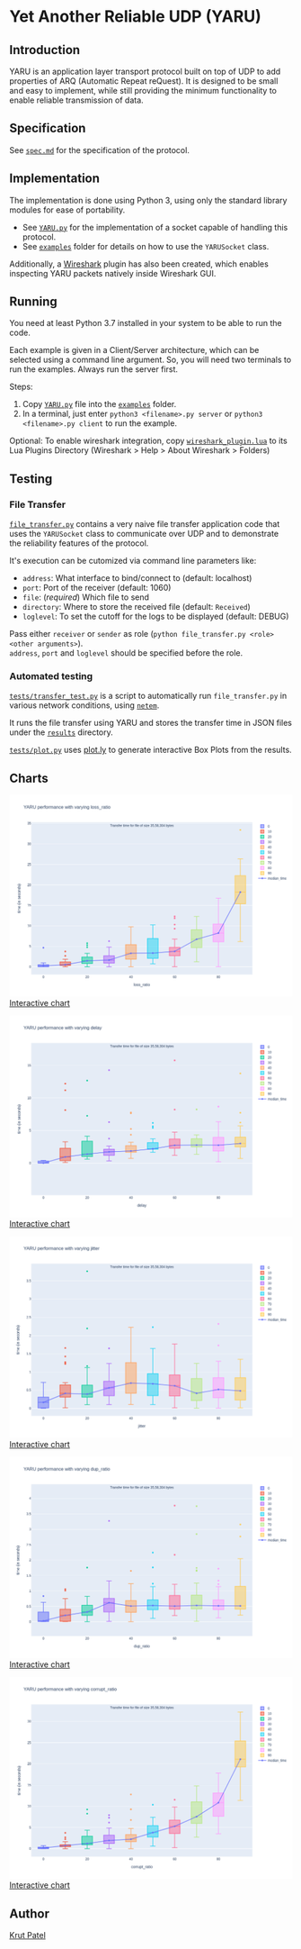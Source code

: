 # Yet Another Reliable UDP (YARU)

## Introduction

YARU is an application layer transport protocol built on top of UDP to add properties of ARQ (Automatic Repeat reQuest). It is designed to be small and easy to implement, while still providing the minimum functionality to enable reliable transmission of data.

## Specification

See [`spec.md`](spec.md) for the specification of the protocol.

## Implementation

The implementation is done using Python 3, using only the standard library modules for ease of portability. 

* See [`YARU.py`](YARU.py) for the implementation of a socket capable of handling this protocol.
* See [`examples`](examples) folder for details on how to use the `YARUSocket` class.

Additionally, a [Wireshark](https://wireshark.org/) plugin has also been created, which enables inspecting YARU packets natively inside Wireshark GUI.

## Running

You need at least Python 3.7 installed in your system to be able to run the code.

Each example is given in a Client/Server architecture, which can be selected using a command line argument. So, you will need two terminals to run the examples. Always run the server first.

Steps:
1. Copy [`YARU.py`](YARU.py) file into the [`examples`](examples) folder.
2. In a terminal, just enter `python3 <filename>.py server` or `python3 <filename>.py client` to run the example.

Optional: To enable wireshark integration, copy [`wireshark_plugin.lua`](wireshark_plugin.lua) to its Lua Plugins Directory (Wireshark > Help > About Wireshark > Folders)

## Testing

### File Transfer
[`file_transfer.py`](examples/file_transfer.py) contains a very naive file transfer application code that uses the `YARUSocket` class to communicate over UDP and to demonstrate the reliability features of the protocol.

It's execution can be cutomized via command line parameters like:
* `address`: What interface to bind/connect to (default: localhost)
* `port`: Port of the receiver (default: 1060)
* `file`: (*required*) Which file to send
* `directory`: Where to store the received file (default: `Received`)
* `loglevel`: To set the cutoff for the logs to be displayed (default: DEBUG)

Pass either `receiver` or `sender` as role (`python file_transfer.py <role> <other arguments>`).  
`address`, `port` and `loglevel` should be specified before the role.

### Automated testing

[`tests/transfer_test.py`](tests/transfer_test.py) is a script to automatically run `file_transfer.py` in various network conditions, using [`netem`](https://wiki.linuxfoundation.org/networking/netem).

It runs the file transfer using YARU and stores the transfer time in JSON files under the [`results`](tests/results) directory.

[`tests/plot.py`](tests/plot.py) uses [plot.ly](https://plot.ly) to generate interactive Box Plots from the results.

## Charts

![loss_ratio](tests/results/yaru_loss_ratio.png "Loss ratio")
[Interactive chart](https://plotly.com/~userisro/129/)

![delay](tests/results/yaru_delay.png "Delay (ms)")
[Interactive chart](https://plotly.com/~userisro/133/)

![jitter](tests/results/yaru_jitter.png "Jitter (ms)")
[Interactive chart](https://plotly.com/~userisro/135/)

![dup_ratio](tests/results/yaru_dup_ratio.png "Duplicate ratio")
[Interactive chart](https://plotly.com/~userisro/137/)

![corrupt_ratio](tests/results/yaru_corrupt_ratio.png "Corruption ratio")
[Interactive chart](https://plotly.com/~userisro/139/)

## Author

[Krut Patel](https://github.com/iamkroot)
